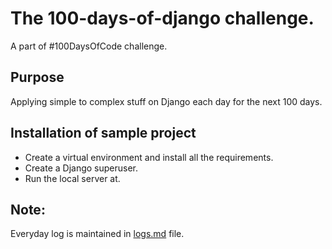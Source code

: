 # The 100-days-of-django challenge.
A part of #100DaysOfCode challenge.

## Purpose
Applying simple to complex stuff on Django each day for the next 100 days.

## Installation of sample project
- Create a virtual environment and install all the requirements.
- Create a Django superuser.
- Run the local server at.<br>

## Note:
Everyday log is maintained in [logs.md](https://github.com/akashadhikari/100-days-of-django/blob/master/logs.md) file.
